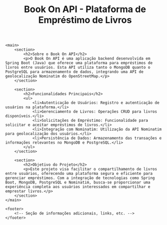<!DOCTYPE html>
<html lang="pt-BR">
<head>
    <meta charset="UTF-8">
    <title>Book On API - Plataforma de Empréstimo de Livros</title>
</head>
<body>
    <header>
        <h1>Book On API - Plataforma de Empréstimo de Livros</h1>
    </header>

    <main>
        <section>
            <h2>Sobre o Book On API</h2>
            <p>O Book On API é uma aplicação backend desenvolvida em Spring Boot (Java) que oferece uma plataforma para empréstimos de livros entre usuários. Esta API utiliza tanto o MongoDB quanto o PostgreSQL para armazenamento de dados, integrando uma API de geolocalização Nominatim do OpenStreetMap.</p>
        </section>

        <section>
            <h2>Funcionalidades Principais</h2>
            <ul>
                <li>Autenticação de Usuários: Registro e autenticação de usuários na plataforma.</li>
                <li>Gerenciamento de Livros: Operações CRUD para livros disponíveis.</li>
                <li>Solicitações de Empréstimo: Funcionalidade para solicitar e aceitar empréstimos de livros.</li>
                <li>Integração com Nominatim: Utilização da API Nominatim para geolocalização dos usuários.</li>
                <li>Persistência de Dados: Armazenamento das transações e informações relevantes no MongoDB e PostgreSQL.</li>
            </ul>
        </section>

        <section>
            <h2>Objetivo do Projeto</h2>
            <p>Este projeto visa facilitar o compartilhamento de livros entre usuários, oferecendo uma plataforma segura e eficiente para gerenciar empréstimos. Com a integração de tecnologias como Spring Boot, MongoDB, PostgreSQL e Nominatim, busca-se proporcionar uma experiência completa aos usuários interessados em compartilhar e emprestar livros.</p>
        </section>
    </main>

    <footer>
        <!-- Seção de informações adicionais, links, etc. -->
    </footer>
</body>
</html>
